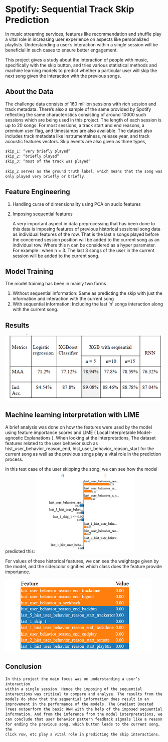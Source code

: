# Spotify: Sequential Track Skip Prediction 

In music streaming services, features like recommendation and shuffle
play a vital role in increasing user experience on aspects like
personalized playlists. Understanding a user’s interaction within a single
session will be beneficial in such cases to ensure better engagement.

This project gives a study about the interaction of people with music,
specifically with the skip button, and tries various statistical methods
and machine learning models to predict whether a particular user will
skip the next song given the interaction with the previous songs.

## About the Data
The challenge data consists of 160 million sessions with rich session and
track metadata. There’s also a sample of the same provided by Spotify
reflecting the same characteristics consisting of around 10000 such
sessions which are being used in this project.
The length of each session is up to 20 songs. For most sessions, a track
start and end reasons, a premium user flag, and timestamps are also
available. The dataset also includes track metadata like instrumentalness,
release year, and track acoustic features vectors.
Skip events are also given as three types,
    
    skip_1: “very briefly played”
    skip_2: “briefly played”
    skip_3: “most of the track was played”
    
    skip_2 serves as the ground truth label, which means that the song was
    only played very briefly or briefly.
    
## Feature Engineering 

 1. Handling curse of dimensionality using PCA on audio features
 2. Imposing sequential features
 
    A very important aspect in data preprocessing that has been done to this
    data is imposing features of previous historical sessional song data as
    individual features of the row. That is the last n songs played before the
    concerned session position will be added to the current song as an
    individual row. Where this n can be considered as a hyper parameter.
    For example : when n = 3. The last 3 songs of the user in the current
    session will be added to the current song.
    
## Model Training 

The model training has been in mainly two forms

1. Without sequential information: Same as predicting the skip with
just the information and interaction with the current song
2. With sequential information: Including the last ‘n’ songs
interaction along with the current song.

## Results 
![Evaluation](https://github.com/karthikrayan/spotify-track-skip-prediction/blob/main/Images/Results.png)

## Machine learning interpretation with LIME 

A brief analysis was done on how the features were used by the model
using feature importance scores and LIME ( Local Interpretable
Model-agnostic Explanations ). When looking at the interpretations,
The dataset features related to the user behavior such as
hist_user_behavior_reason_end, hist_user_behavior_reason_start for the
current song as well as the previous songs play a vital role in the
prediction process.

In this test case of the user skipping the song, we can see how the model
predicted this:
![lime1](https://github.com/karthikrayan/spotify-track-skip-prediction/blob/main/Images/Lime1.png)

For values of these historical features, we can see the weightage given
by the model, and the side/color signifies which class does the feature
provide importance.

![lime2](https://github.com/karthikrayan/spotify-track-skip-prediction/blob/main/Images/Lime2.png)

## Conclusion

    In this project the main focus was on understanding a user’s interaction
    within a single session. Hence the imposing of the sequential
    interactions was critical to compare and analyze. The results from the
    models do show that the sequential information does result in an
    improvement in the performance of the models. The Gradient Boosted
    Trees outperform the basic RNN with the help of the imposed sequential
    information. And from the inference from the model interpretations, we
    can conclude that user behavior pattern feedback signals like a reason
    for ending the previous song, which button leads to the current song, the
    click row, etc play a vital role in predicting the skip interactions.
